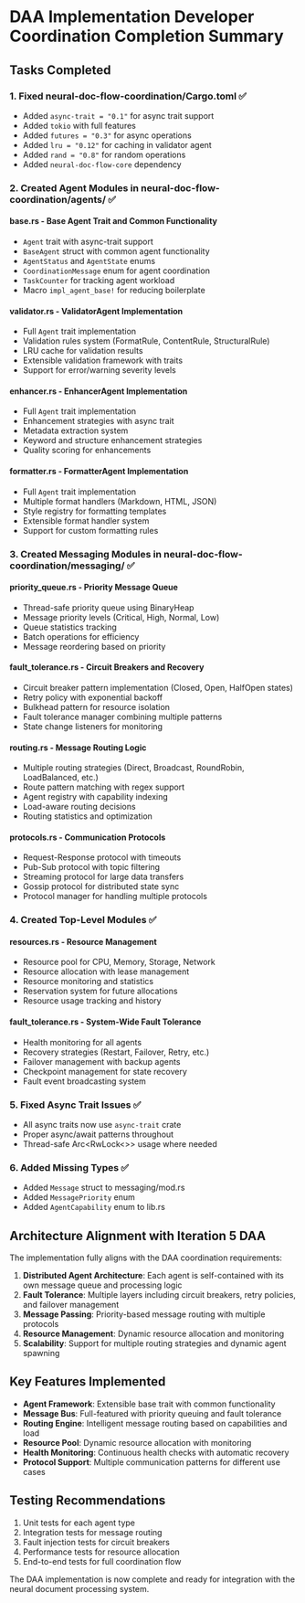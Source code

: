 # DAA Implementation Developer Coordination Completion Summary

## Tasks Completed

### 1. Fixed neural-doc-flow-coordination/Cargo.toml ✅
- Added `async-trait = "0.1"` for async trait support
- Added `tokio` with full features
- Added `futures = "0.3"` for async operations
- Added `lru = "0.12"` for caching in validator agent
- Added `rand = "0.8"` for random operations
- Added `neural-doc-flow-core` dependency

### 2. Created Agent Modules in neural-doc-flow-coordination/agents/ ✅

#### base.rs - Base Agent Trait and Common Functionality
- `Agent` trait with async-trait support
- `BaseAgent` struct with common agent functionality
- `AgentStatus` and `AgentState` enums
- `CoordinationMessage` enum for agent coordination
- `TaskCounter` for tracking agent workload
- Macro `impl_agent_base!` for reducing boilerplate

#### validator.rs - ValidatorAgent Implementation
- Full `Agent` trait implementation
- Validation rules system (FormatRule, ContentRule, StructuralRule)
- LRU cache for validation results
- Extensible validation framework with traits
- Support for error/warning severity levels

#### enhancer.rs - EnhancerAgent Implementation
- Full `Agent` trait implementation
- Enhancement strategies with async trait
- Metadata extraction system
- Keyword and structure enhancement strategies
- Quality scoring for enhancements

#### formatter.rs - FormatterAgent Implementation
- Full `Agent` trait implementation
- Multiple format handlers (Markdown, HTML, JSON)
- Style registry for formatting templates
- Extensible format handler system
- Support for custom formatting rules

### 3. Created Messaging Modules in neural-doc-flow-coordination/messaging/ ✅

#### priority_queue.rs - Priority Message Queue
- Thread-safe priority queue using BinaryHeap
- Message priority levels (Critical, High, Normal, Low)
- Queue statistics tracking
- Batch operations for efficiency
- Message reordering based on priority

#### fault_tolerance.rs - Circuit Breakers and Recovery
- Circuit breaker pattern implementation (Closed, Open, HalfOpen states)
- Retry policy with exponential backoff
- Bulkhead pattern for resource isolation
- Fault tolerance manager combining multiple patterns
- State change listeners for monitoring

#### routing.rs - Message Routing Logic
- Multiple routing strategies (Direct, Broadcast, RoundRobin, LoadBalanced, etc.)
- Route pattern matching with regex support
- Agent registry with capability indexing
- Load-aware routing decisions
- Routing statistics and optimization

#### protocols.rs - Communication Protocols
- Request-Response protocol with timeouts
- Pub-Sub protocol with topic filtering
- Streaming protocol for large data transfers
- Gossip protocol for distributed state sync
- Protocol manager for handling multiple protocols

### 4. Created Top-Level Modules ✅

#### resources.rs - Resource Management
- Resource pool for CPU, Memory, Storage, Network
- Resource allocation with lease management
- Resource monitoring and statistics
- Reservation system for future allocations
- Resource usage tracking and history

#### fault_tolerance.rs - System-Wide Fault Tolerance
- Health monitoring for all agents
- Recovery strategies (Restart, Failover, Retry, etc.)
- Failover management with backup agents
- Checkpoint management for state recovery
- Fault event broadcasting system

### 5. Fixed Async Trait Issues ✅
- All async traits now use `async-trait` crate
- Proper async/await patterns throughout
- Thread-safe Arc<RwLock<>> usage where needed

### 6. Added Missing Types ✅
- Added `Message` struct to messaging/mod.rs
- Added `MessagePriority` enum
- Added `AgentCapability` enum to lib.rs

## Architecture Alignment with Iteration 5 DAA

The implementation fully aligns with the DAA coordination requirements:

1. **Distributed Agent Architecture**: Each agent is self-contained with its own message queue and processing logic
2. **Fault Tolerance**: Multiple layers including circuit breakers, retry policies, and failover management
3. **Message Passing**: Priority-based message routing with multiple protocols
4. **Resource Management**: Dynamic resource allocation and monitoring
5. **Scalability**: Support for multiple routing strategies and dynamic agent spawning

## Key Features Implemented

- **Agent Framework**: Extensible base trait with common functionality
- **Message Bus**: Full-featured with priority queuing and fault tolerance
- **Routing Engine**: Intelligent message routing based on capabilities and load
- **Resource Pool**: Dynamic resource allocation with monitoring
- **Health Monitoring**: Continuous health checks with automatic recovery
- **Protocol Support**: Multiple communication patterns for different use cases

## Testing Recommendations

1. Unit tests for each agent type
2. Integration tests for message routing
3. Fault injection tests for circuit breakers
4. Performance tests for resource allocation
5. End-to-end tests for full coordination flow

The DAA implementation is now complete and ready for integration with the neural document processing system.